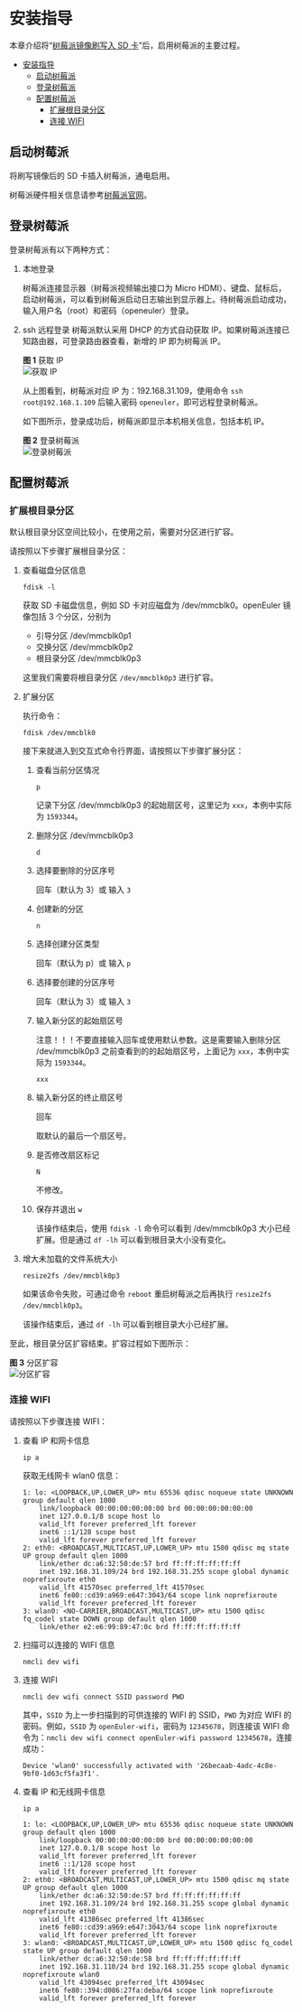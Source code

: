 # 安装指导

本章介绍将“[树莓派镜像刷写入 SD 卡](安装方式介绍-1.html)”后，启用树莓派的主要过程。
<!-- TOC -->

- [安装指导](#安装指导)
    - [启动树莓派](#启动树莓派)
    - [登录树莓派](#登录树莓派)
    - [配置树莓派](#配置树莓派)
        - [扩展根目录分区](#扩展根目录分区)
        - [连接 WIFI](#连接-wifi)

<!-- /TOC -->

## 启动树莓派

将刷写镜像后的 SD 卡插入树莓派，通电启用。

树莓派硬件相关信息请参考[树莓派官网](https://www.raspberrypi.org/)。

## 登录树莓派

登录树莓派有以下两种方式：

1.  本地登录

    树莓派连接显示器（树莓派视频输出接口为 Micro HDMI）、键盘、鼠标后，启动树莓派，可以看到树莓派启动日志输出到显示器上。待树莓派启动成功，输入用户名（root）和密码（openeuler）登录。

2.  ssh 远程登录
    树莓派默认采用 DHCP 的方式自动获取 IP。如果树莓派连接已知路由器，可登录路由器查看，新增的 IP 即为树莓派 IP。

    **图 1**  获取 IP<a name="zh-cn_topic_0151920806_f6ff7658b349942ea87f4521c0256c313"></a>  
    ![](figures/获取IP.png "获取 IP")

    从上图看到，树莓派对应 IP 为：192.168.31.109，使用命令 `ssh root@192.168.1.109` 后输入密码 `openeuler`，即可远程登录树莓派。

    如下图所示，登录成功后，树莓派即显示本机相关信息，包括本机 IP。

    **图 2**  登录树莓派<a name="zh-cn_topic_0151920806_f6ff7658b349942ea87f4521c0256c314"></a>  
    ![](figures/登录树莓派.png "登录树莓派")

## 配置树莓派

### 扩展根目录分区

默认根目录分区空间比较小，在使用之前，需要对分区进行扩容。

请按照以下步骤扩展根目录分区：

1.  查看磁盘分区信息

    `fdisk -l`
    
    获取 SD 卡磁盘信息，例如 SD 卡对应磁盘为 /dev/mmcblk0。openEuler 镜像包括 3 个分区，分别为

    - 引导分区 /dev/mmcblk0p1
    - 交换分区 /dev/mmcblk0p2
    - 根目录分区 /dev/mmcblk0p3

    这里我们需要将根目录分区 `/dev/mmcblk0p3` 进行扩容。

2.  扩展分区

    执行命令：
    
    `fdisk /dev/mmcblk0`
    
    接下来就进入到交互式命令行界面，请按照以下步骤扩展分区：

    1.  查看当前分区情况

        `p`
        
        记录下分区 /dev/mmcblk0p3 的起始扇区号，这里记为 `xxx`，本例中实际为 `1593344`。

    2.  删除分区 /dev/mmcblk0p3

        `d`

    3.  选择要删除的分区序号

        回车（默认为 3）或 输入 `3`

    4.  创建新的分区

        `n`

    5.  选择创建分区类型

        回车（默认为 p）或 输入 `p`

    6.  选择要创建的分区序号

        回车（默认为 3）或 输入 `3`

    7.  输入新分区的起始扇区号

        注意！！！不要直接输入回车或使用默认参数。这是需要输入删除分区 /dev/mmcblk0p3 之前查看到的的起始扇区号，上面记为 `xxx`，本例中实际为 `1593344`。
        
        `xxx`

    8.  输入新分区的终止扇区号

        回车
        
        取默认的最后一个扇区号。

    9.  是否修改扇区标记

        `N`
        
        不修改。

    10. 保存并退出
        `w`
        
        该操作结束后，使用 `fdisk -l` 命令可以看到 /dev/mmcblk0p3 大小已经扩展。但是通过 `df -lh` 可以看到根目录大小没有变化。

3.  增大未加载的文件系统大小
        
    `resize2fs /dev/mmcblk0p3`

    如果该命令失败，可通过命令 `reboot` 重启树莓派之后再执行 `resize2fs /dev/mmcblk0p3`。
    
    该操作结束后，通过 `df -lh` 可以看到根目录大小已经扩展。

至此，根目录分区扩容结束。扩容过程如下图所示：

**图 3**  分区扩容<a name="zh-cn_topic_0151920806_f6ff7658b349942ea87f4521c0256c315"></a>  
![](figures/分区扩容.png "分区扩容")

### 连接 WIFI

请按照以下步骤连接 WIFI：

1.  查看 IP 和网卡信息
    
    `ip a`

    获取无线网卡 wlan0 信息：
    
    ```
    1: lo: <LOOPBACK,UP,LOWER_UP> mtu 65536 qdisc noqueue state UNKNOWN group default qlen 1000
        link/loopback 00:00:00:00:00:00 brd 00:00:00:00:00:00
        inet 127.0.0.1/8 scope host lo
        valid_lft forever preferred_lft forever
        inet6 ::1/128 scope host
        valid_lft forever preferred_lft forever
    2: eth0: <BROADCAST,MULTICAST,UP,LOWER_UP> mtu 1500 qdisc mq state UP group default qlen 1000
        link/ether dc:a6:32:50:de:57 brd ff:ff:ff:ff:ff:ff
        inet 192.168.31.109/24 brd 192.168.31.255 scope global dynamic noprefixroute eth0
        valid_lft 41570sec preferred_lft 41570sec
        inet6 fe80::cd39:a969:e647:3043/64 scope link noprefixroute
        valid_lft forever preferred_lft forever
    3: wlan0: <NO-CARRIER,BROADCAST,MULTICAST,UP> mtu 1500 qdisc fq_codel state DOWN group default qlen 1000
        link/ether e2:e6:99:89:47:0c brd ff:ff:ff:ff:ff:ff
    ```

2.  扫描可以连接的 WIFI 信息

    `nmcli dev wifi`

3.  连接 WIFI

    `nmcli dev wifi connect SSID password PWD`

    其中，`SSID` 为上一步扫描到的可供连接的 WIFI 的 SSID，`PWD` 为对应 WIFI 的密码。例如，`SSID` 为 `openEuler-wifi`，密码为 `12345678`，则连接该 WIFI 命令为：`nmcli dev wifi connect openEuler-wifi password 12345678`，连接成功：

    ```
    Device 'wlan0' successfully activated with '26becaab-4adc-4c8e-9bf0-1d63cf5fa3f1'.
    ```

4.  查看 IP 和无线网卡信息

    `ip a`

    ```
    1: lo: <LOOPBACK,UP,LOWER_UP> mtu 65536 qdisc noqueue state UNKNOWN group default qlen 1000
        link/loopback 00:00:00:00:00:00 brd 00:00:00:00:00:00
        inet 127.0.0.1/8 scope host lo
        valid_lft forever preferred_lft forever
        inet6 ::1/128 scope host
        valid_lft forever preferred_lft forever
    2: eth0: <BROADCAST,MULTICAST,UP,LOWER_UP> mtu 1500 qdisc mq state UP group default qlen 1000
        link/ether dc:a6:32:50:de:57 brd ff:ff:ff:ff:ff:ff
        inet 192.168.31.109/24 brd 192.168.31.255 scope global dynamic noprefixroute eth0
        valid_lft 41386sec preferred_lft 41386sec
        inet6 fe80::cd39:a969:e647:3043/64 scope link noprefixroute
        valid_lft forever preferred_lft forever
    3: wlan0: <BROADCAST,MULTICAST,UP,LOWER_UP> mtu 1500 qdisc fq_codel state UP group default qlen 1000
        link/ether dc:a6:32:50:de:58 brd ff:ff:ff:ff:ff:ff
        inet 192.168.31.110/24 brd 192.168.31.255 scope global dynamic noprefixroute wlan0
        valid_lft 43094sec preferred_lft 43094sec
        inet6 fe80::394:d086:27fa:deba/64 scope link noprefixroute
        valid_lft forever preferred_lft forever
    ```
